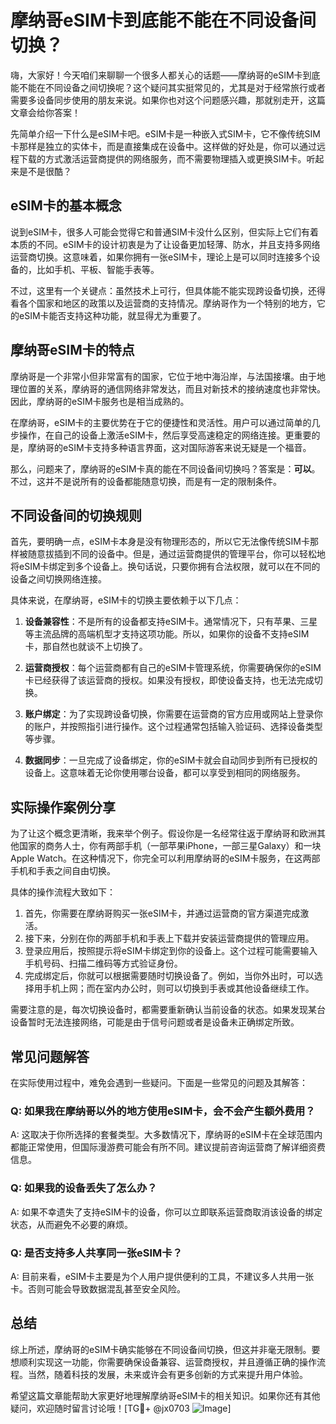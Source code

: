 # 摩纳哥eSIM卡到底能不能在不同设备间切换？

嗨，大家好！今天咱们来聊聊一个很多人都关心的话题——摩纳哥的eSIM卡到底能不能在不同设备之间切换呢？这个疑问其实挺常见的，尤其是对于经常旅行或者需要多设备同步使用的朋友来说。如果你也对这个问题感兴趣，那就别走开，这篇文章会给你答案！

先简单介绍一下什么是eSIM卡吧。eSIM卡是一种嵌入式SIM卡，它不像传统SIM卡那样是独立的实体卡，而是直接集成在设备中。这样做的好处是，你可以通过远程下载的方式激活运营商提供的网络服务，而不需要物理插入或更换SIM卡。听起来是不是很酷？

## eSIM卡的基本概念

说到eSIM卡，很多人可能会觉得它和普通SIM卡没什么区别，但实际上它们有着本质的不同。eSIM卡的设计初衷是为了让设备更加轻薄、防水，并且支持多网络运营商切换。这意味着，如果你拥有一张eSIM卡，理论上是可以同时连接多个设备的，比如手机、平板、智能手表等。

不过，这里有一个关键点：虽然技术上可行，但具体能不能实现跨设备切换，还得看各个国家和地区的政策以及运营商的支持情况。摩纳哥作为一个特别的地方，它的eSIM卡能否支持这种功能，就显得尤为重要了。

## 摩纳哥eSIM卡的特点

摩纳哥是一个非常小但非常富有的国家，它位于地中海沿岸，与法国接壤。由于地理位置的关系，摩纳哥的通信网络非常发达，而且对新技术的接纳速度也非常快。因此，摩纳哥的eSIM卡服务也是相当成熟的。

在摩纳哥，eSIM卡的主要优势在于它的便捷性和灵活性。用户可以通过简单的几步操作，在自己的设备上激活eSIM卡，然后享受高速稳定的网络连接。更重要的是，摩纳哥的eSIM卡支持多种语言界面，这对国际游客来说无疑是一个福音。

那么，问题来了，摩纳哥的eSIM卡真的能在不同设备间切换吗？答案是：**可以**。不过，这并不是说所有的设备都能随意切换，而是有一定的限制条件。

## 不同设备间的切换规则

首先，要明确一点，eSIM卡本身是没有物理形态的，所以它无法像传统SIM卡那样被随意拔插到不同的设备中。但是，通过运营商提供的管理平台，你可以轻松地将eSIM卡绑定到多个设备上。换句话说，只要你拥有合法权限，就可以在不同的设备之间切换网络连接。

具体来说，在摩纳哥，eSIM卡的切换主要依赖于以下几点：

1. **设备兼容性**：不是所有的设备都支持eSIM卡。通常情况下，只有苹果、三星等主流品牌的高端机型才支持这项功能。所以，如果你的设备不支持eSIM卡，那自然也就谈不上切换了。

2. **运营商授权**：每个运营商都有自己的eSIM卡管理系统，你需要确保你的eSIM卡已经获得了该运营商的授权。如果没有授权，即使设备支持，也无法完成切换。

3. **账户绑定**：为了实现跨设备切换，你需要在运营商的官方应用或网站上登录你的账户，并按照指引进行操作。这个过程通常包括输入验证码、选择设备类型等步骤。

4. **数据同步**：一旦完成了设备绑定，你的eSIM卡就会自动同步到所有已授权的设备上。这意味着无论你使用哪台设备，都可以享受到相同的网络服务。

## 实际操作案例分享

为了让这个概念更清晰，我来举个例子。假设你是一名经常往返于摩纳哥和欧洲其他国家的商务人士，你有两部手机（一部苹果iPhone，一部三星Galaxy）和一块Apple Watch。在这种情况下，你完全可以利用摩纳哥的eSIM卡服务，在这两部手机和手表之间自由切换。

具体的操作流程大致如下：

1. 首先，你需要在摩纳哥购买一张eSIM卡，并通过运营商的官方渠道完成激活。
2. 接下来，分别在你的两部手机和手表上下载并安装运营商提供的管理应用。
3. 登录应用后，按照提示将eSIM卡绑定到你的设备上。这个过程可能需要输入手机号码、扫描二维码等方式验证身份。
4. 完成绑定后，你就可以根据需要随时切换设备了。例如，当你外出时，可以选择用手机上网；而在室内办公时，则可以切换到手表或其他设备继续工作。

需要注意的是，每次切换设备时，都需要重新确认当前设备的状态。如果发现某台设备暂时无法连接网络，可能是由于信号问题或者是设备未正确绑定所致。

## 常见问题解答

在实际使用过程中，难免会遇到一些疑问。下面是一些常见的问题及其解答：

### Q: 如果我在摩纳哥以外的地方使用eSIM卡，会不会产生额外费用？
A: 这取决于你所选择的套餐类型。大多数情况下，摩纳哥的eSIM卡在全球范围内都能正常使用，但国际漫游费可能会有所不同。建议提前咨询运营商了解详细资费信息。

### Q: 如果我的设备丢失了怎么办？
A: 如果不幸遗失了支持eSIM卡的设备，你可以立即联系运营商取消该设备的绑定状态，从而避免不必要的麻烦。

### Q: 是否支持多人共享同一张eSIM卡？
A: 目前来看，eSIM卡主要是为个人用户提供便利的工具，不建议多人共用一张卡。否则可能会导致数据混乱甚至安全风险。

## 总结

综上所述，摩纳哥的eSIM卡确实能够在不同设备间切换，但这并非毫无限制。要想顺利实现这一功能，你需要确保设备兼容、运营商授权，并且遵循正确的操作流程。当然，随着科技的发展，未来或许会有更多创新的方式来提升用户体验。

希望这篇文章能帮助大家更好地理解摩纳哥eSIM卡的相关知识。如果你还有其他疑问，欢迎随时留言讨论哦！[TG💪+ @jx0703 ![Image](https://github.com/user-attachments/assets/dbca1d08-cadb-493c-b0ec-ad6f7a83f270)]